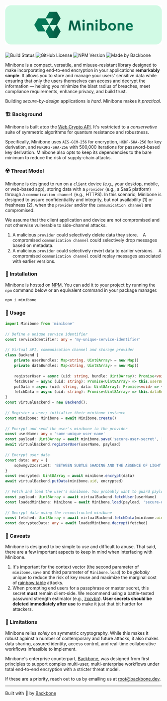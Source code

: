 # ![Minibone](https://github.com/backbone-hq/minibone/blob/master/media/minibone.png?raw=true)

![Build Status](https://img.shields.io/github/actions/workflow/status/backbone-hq/minibone/main.yml?branch=master)
![GitHub License](https://img.shields.io/github/license/backbone-hq/minibone)
![NPM Version](https://img.shields.io/npm/v/minibone?logo=npm)
![Made by Backbone](https://img.shields.io/badge/made_by-backbone-blue)

Minibone is a compact, versatile, and misuse-resistant library designed to make incorporating end-to-end encryption in your applications **remarkably simple**. It allows you to store and manage your users' sensitive data while ensuring that only the users themselves can access and decrypt the information — helping you minimize the blast radius of breaches, meet compliance requirements, enhance privacy, and build trust.

Building _secure-by-design_ applications is _hard_. Minibone makes it _practical_.

### 🏗️ Background

Minibone is built atop the [Web Crypto API](https://developer.mozilla.org/en-US/docs/Web/API/Web_Crypto_API). It's restricted to a _conservative_ suite of symmetric algorithms for quantum resistance and robustness.

Specifically, Minibone uses `AES-GCM-256` for encryption, `HKDF-SHA-256` for key derivation, and `PBKDF2-SHA-256` with 500,000 iterations for password-based key derivation. Minibone also opts to keep its dependencies to the bare minimum to reduce the risk of supply-chain attacks.

### ☢️ Threat Model

Minibone is designed to run on a `client` device (e.g., your desktop, mobile, or web-based app), storing data with a `provider` (e.g., a SaaS platform) through a `communication channel` (e.g., HTTPS). In this scenario, Minibone is designed to assure confidentiality and integrity, but not availability [1] or freshness [2], when the `provider` and/or the `communication channel` are compromised.

We assume that the client application and device are not compromised and not otherwise vulnerable to side-channel attacks.

1. A malicious `provider` could selectively delete data they store.
   A compromised `communication channel` could selectively drop messages based on metadata.
2. A malicious `provider` could selectively revert data to earlier versions.
   A compromised `communication channel` could replay messages associated with earlier versions.

### 💾 Installation

Minibone is hosted on [NPM](https://www.npmjs.com/package/minibone). 
You can add it to your project by running the `npm` command below or an equivalent command in your package manager.

```bash
npm i minibone
```

### 📇 Usage

```typescript
import Minibone from 'minibone'

// Define a unique service identifier
const serviceIdentifier: any = 'my-unique-service-identifier'

// Virtual API, communication channel and storage provider
class Backend {
    private userBundles: Map<string, Uint8Array> = new Map()
    private dataBundles: Map<string, Uint8Array> = new Map()

    registerUser = async (uid: string, bundle: Uint8Array): Promise<void> => {this.userBundles.set(uid, bundle)}
    fetchUser = async (uid: string): Promise<Uint8Array> => this.userBundles.get(uid) ?? new Uint8Array()
    putData = async (uid: string, data: Uint8Array): Promise<void> => {this.dataBundles.set(uid, data)}
    fetchData = async (uid: string): Promise<Uint8Array> => this.dataBundles.get(uid) ?? new Uint8Array()
}
const virtualBackend = new Backend();

// Register a user; initialize their minibone instance
const minibone: Minibone = await Minibone.create()

// Encrypt and send the user's minibone to the provider
const userName: any = 'some-unique-user-name'
const payload: Uint8Array = await minibone.save('secure-user-secret', [serviceIdentifier, userName])
await virtualBackend.registerUser(userName, payload)

// Encrypt user data
const data: any = {
    sq6wmgv2zcsrix6t: 'BETWEEN SUBTLE SHADING AND THE ABSENCE OF LIGHT LIES THE NUANCE OF IQLUSION.',
}
const encrypted: Uint8Array = await minibone.encrypt(data)
await virtualBackend.putData(minibone.uid, encrypted)

// Fetch and load the user's minibone. You probably want to guard payload retrieval behind multi-factor authentication in production.
const payload: Uint8Array = await virtualBackend.fetchUser(userName)
const loadedMinibone: Minibone = await Minibone.load(payload, 'secure-user-secret', [serviceIdentifier, userName])

// Decrypt data using the reconstructed minibone
const fetched: Uint8Array = await virtualBackend.fetchData(minibone.uid)
const decryptedData: any = await loadedMinibone.decrypt(fetched)
```

### 📢 Caveats

Minibone is designed to be simple to use and difficult to abuse. That said, there are a few important aspects to keep in mind when interfacing with Minibone.

1. It's important for the context vector (the second parameter of `minibone.save` and third parameter of `Minibone.load`) to be _globally_ unique to reduce the risk of key reuse and maximize the marginal cost of [rainbow table](https://en.wikipedia.org/wiki/Rainbow_table) attacks.
2. When prompting end users for a passphrase or master secret, this secret **must** remain client-side. We recommend using a battle-tested password strength estimator (e.g., [zxcvbn](https://github.com/dropbox/zxcvbn)). **User secrets should be deleted immediately after use** to make it just that bit harder for attackers.

### 🧩 Limitations
Minibone relies _solely_ on symmetric cryptography. While this makes it robust against a number of contemporary and future attacks, it also makes data sharing, assured identity, access control, and real-time collaborative workflows infeasible to implement.

Minibone's enterprise counterpart, [Backbone](https://backbone.dev), was designed from first principles to support complex multi-user, multi-enterprise workflows under total end-to-end encryption with a stricter threat model.

If these are a priority, reach out to us by emailing us at [root@backbone.dev](mailto:root@backbone.dev).

---

Built with 🦴 by [Backbone](https://backbone.dev)
